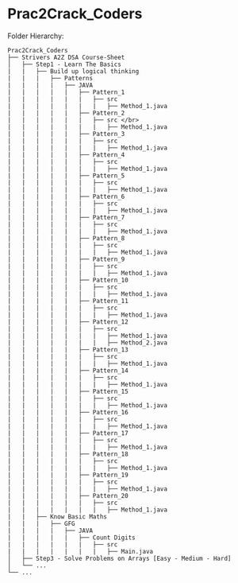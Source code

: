 # Prac2Crack_Coders
Folder Hierarchy: </br>

    Prac2Crack_Coders
    ├── Strivers A2Z DSA Course-Sheet
    │   ├── Step1 - Learn The Basics
    |   |   ├── Build up logical thinking
    |   |   |   ├── Patterns
    |   |   |   |   ├── JAVA
    |   |   |   |   |   ├── Pattern_1
    |   |   |   |   |   |   ├── src
    |   |   |   |   |   |   |   ├── Method_1.java
    |   |   |   |   |   ├── Pattern_2
    |   |   |   |   |   |   ├── src </br>
    |   |   |   |   |   |   |   ├── Method_1.java
    |   |   |   |   |   ├── Pattern_3
    |   |   |   |   |   |   ├── src
    |   |   |   |   |   |   |   ├── Method_1.java
    |   |   |   |   |   ├── Pattern_4
    |   |   |   |   |   |   ├── src
    |   |   |   |   |   |   |   ├── Method_1.java
    |   |   |   |   |   ├── Pattern_5
    |   |   |   |   |   |   ├── src
    |   |   |   |   |   |   |   ├── Method_1.java
    |   |   |   |   |   ├── Pattern_6
    |   |   |   |   |   |   ├── src
    |   |   |   |   |   |   |   ├── Method_1.java
    |   |   |   |   |   ├── Pattern_7
    |   |   |   |   |   |   ├── src
    |   |   |   |   |   |   |   ├── Method_1.java
    |   |   |   |   |   ├── Pattern_8
    |   |   |   |   |   |   ├── src
    |   |   |   |   |   |   |   ├── Method_1.java
    |   |   |   |   |   ├── Pattern_9
    |   |   |   |   |   |   ├── src
    |   |   |   |   |   |   |   ├── Method_1.java
    |   |   |   |   |   ├── Pattern_10
    |   |   |   |   |   |   ├── src
    |   |   |   |   |   |   |   ├── Method_1.java
    |   |   |   |   |   ├── Pattern_11
    |   |   |   |   |   |   ├── src
    |   |   |   |   |   |   |   ├── Method_1.java
    |   |   |   |   |   ├── Pattern_12
    |   |   |   |   |   |   ├── src
    |   |   |   |   |   |   |   ├── Method_1.java
    |   |   |   |   |   |   |   ├── Method_2.java
    |   |   |   |   |   ├── Pattern_13
    |   |   |   |   |   |   ├── src
    |   |   |   |   |   |   |   ├── Method_1.java
    |   |   |   |   |   ├── Pattern_14
    |   |   |   |   |   |   ├── src
    |   |   |   |   |   |   |   ├── Method_1.java
    |   |   |   |   |   ├── Pattern_15
    |   |   |   |   |   |   ├── src
    |   |   |   |   |   |   |   ├── Method_1.java
    |   |   |   |   |   ├── Pattern_16
    |   |   |   |   |   |   ├── src
    |   |   |   |   |   |   |   ├── Method_1.java
    |   |   |   |   |   ├── Pattern_17
    |   |   |   |   |   |   ├── src
    |   |   |   |   |   |   |   ├── Method_1.java
    |   |   |   |   |   ├── Pattern_18
    |   |   |   |   |   |   ├── src
    |   |   |   |   |   |   |   ├── Method_1.java
    |   |   |   |   |   ├── Pattern_19
    |   |   |   |   |   |   ├── src
    |   |   |   |   |   |   |   ├── Method_1.java
    |   |   |   |   |   ├── Pattern_20
    |   |   |   |   |   |   ├── src
    |   |   |   |   |   |   |   ├── Method_1.java
    |   |   ├── Know Basic Maths
    |   |   |   ├── GFG
    |   |   |   |   ├── JAVA
    |   |   |   |   |   ├── Count Digits
    |   |   |   |   |   |   ├── src
    |   |   |   |   |   |   |   ├── Main.java
    │   ├── Step3 - Solve Problems on Arrays [Easy - Medium - Hard]
    │   └── ...
    └── ... 
